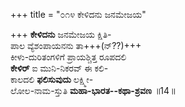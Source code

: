 +++
title = "೦೧೪ ಕೇಳಿದನು ಜನಮೇಜಯ"

+++
**ಕೇಳಿದನು** ಜನಮೇಜಯ ಕ್ಷಿತಿ-  
ಪಾಲ ವ್ಯೆಶಂಪಾಯನನು ತಾ+++(ನ್??)+++  
ಕೀಳು-ದುರಿತಂಗಳಿಗೆ ಪ್ರಾಯಶ್ಚಿತ್ತ ರೂಪದಲಿ  
**ಕೇಳಿರ್** ಐ ಮುನಿ-ನಿಕರವ್ ಈ ಕಲಿ-  
ಕಾಲದಲಿ **ಫಲಿಸುವುದು** ಲಕ್ಷ್ಮೀ-   
ಲೋಲ-ನಾಮ-ಸ್ತುತಿ **ಮಹಾ-ಭಾರತ--ಕಥಾ-ಶ್ರವಣ**     ॥14॥